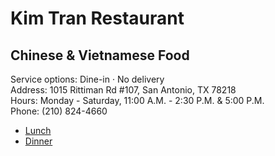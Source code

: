 <link rel="stylesheet" href="assets/css/style.css">

# Kim Tran Restaurant

## Chinese & Vietnamese Food

Service options: Dine-in · No delivery \
Address: 1015 Rittiman Rd #107, San Antonio, TX 78218 \
Hours: Monday - Saturday, 11:00 A.M. - 2:30 P.M. & 5:00 P.M.\
Phone: (210) 824-4660

- [Lunch](https://docs.google.com/document/d/1_OoSYnliNCvDhjTyLN1kUuxQUXdEcdoVT11bJpu7yXA/edit?usp=sharing)
- [Dinner](https://docs.google.com/document/d/1wcnKDoiKsIGep2qRoAjHPQFnzrO1-3YAgPX9B8X0JoE/edit?usp=sharing)
